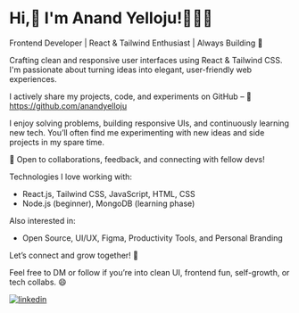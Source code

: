 # Hi,👋 I'm Anand Yelloju!👨🏻‍💼
Frontend Developer | React & Tailwind Enthusiast | Always Building 🚀

Crafting clean and responsive user interfaces using React & Tailwind CSS.
I'm passionate about turning ideas into elegant, user-friendly web experiences.

I actively share my projects, code, and experiments on GitHub –
🔗 https://github.com/anandyelloju

I enjoy solving problems, building responsive UIs, and continuously learning new tech. 
You’ll often find me experimenting with new ideas and side projects in my spare time.

💬 Open to collaborations, feedback, and connecting with fellow devs!

Technologies I love working with:
- React.js, Tailwind CSS, JavaScript, HTML, CSS 
- Node.js (beginner), MongoDB (learning phase)

Also interested in: 
- Open Source, UI/UX, Figma, Productivity Tools, and Personal Branding

Let’s connect and grow together! 🚀 

Feel free to DM or follow if you’re into clean UI, frontend fun, self-growth, or tech collabs. 😄

[![linkedin](https://img.shields.io/badge/linkedin-0A66C2?style=for-the-badge&logo=linkedin&logoColor=white)](https://www.linkedin.com/in/anandyelloju)

<!-- ## 🛠 Tech Stack

<h3>Front-end Tech</h3>

[![My Skills](https://skillicons.dev/icons?i=html,css,javascript,,react,tailwind,bootstrap)](https://skillicons.dev) -
